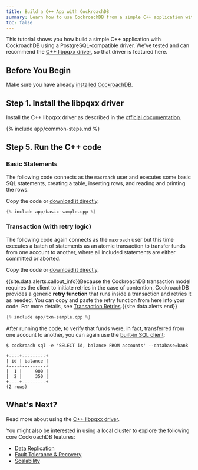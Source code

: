 ```yaml
---
title: Build a C++ App with CockroachDB
summary: Learn how to use CockroachDB from a simple C++ application with a low-level client driver.
toc: false
---
```


This tutorial shows you how build a simple C++ application with CockroachDB using a PostgreSQL-compatible driver. We've tested and can recommend the [C++ libpqxx driver](http://pqxx.org/development/libpqxx/), so that driver is featured here.

<div id="toc"></div>

## Before You Begin

Make sure you have already [installed CockroachDB](install-cockroachdb.html).

## Step 1. Install the libpqxx driver

Install the C++ libpqxx driver as described in the [official documentation](http://pqxx.org/development/libpqxx/).

{% include app/common-steps.md %}

## Step 5. Run the C++ code

### Basic Statements

The following code connects as the `maxroach` user and executes some basic SQL statements, creating a table, inserting rows, and reading and printing the rows. 

Copy the code or 
<a href="https://raw.githubusercontent.com/cockroachdb/docs/gh-pages/_includes/app/basic-sample.cpp" download>download it directly</a>.

~~~ cpp
{% include app/basic-sample.cpp %}
~~~

### Transaction (with retry logic)

The following code again connects as the `maxroach` user but this time executes a batch of statements as an atomic transaction to transfer funds from one account to another, where all included statements are either committed or aborted. 

Copy the code or 
<a href="https://raw.githubusercontent.com/cockroachdb/docs/gh-pages/_includes/app/txn-sample.cpp" download>download it directly</a>. 

{{site.data.alerts.callout_info}}Because the CockroachDB transaction model requires the client to initiate retries in the case of contention, CockroachDB provides a generic <strong>retry function</strong> that runs inside a transaction and retries it as needed. You can copy and paste the retry function from here into your code. For more details, see <a href="https://www.cockroachlabs.com/docs/transactions.html#transaction-retries">Transaction Retries</a>.{{site.data.alerts.end}}

~~~ cpp
{% include app/txn-sample.cpp %}
~~~

After running the code, to verify that funds were, in fact, transferred from one account to another, you can again use the [built-in SQL client](use-the-built-in-sql-client.html): 

~~~ shell
$ cockroach sql -e 'SELECT id, balance FROM accounts' --database=bank
~~~

~~~
+----+---------+
| id | balance |
+----+---------+
|  1 |     900 |
|  2 |     350 |
+----+---------+
(2 rows)
~~~

## What's Next?

Read more about using the [C++ libpqxx driver](http://pqxx.org/development/libpqxx/).

You might also be interested in using a local cluster to explore the following core CockroachDB features:

- [Data Replication](demo-data-replication.html)
- [Fault Tolerance & Recovery](demo-fault-tolerance-and-recovery.html)
- [Scalability](demo-scalability.html)
